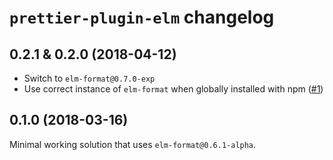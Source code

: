 # `prettier-plugin-elm` changelog

## 0.2.1 & 0.2.0 (2018-04-12)

* Switch to `elm-format@0.7.0-exp`
* Use correct instance of `elm-format` when globally installed with npm ([#1](https://github.com/gicentre/prettier-plugin-elm/issues/1))

## 0.1.0 (2018-03-16)

Minimal working solution that uses `elm-format@0.6.1-alpha`.
